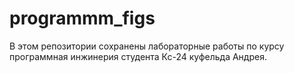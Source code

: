 # programmm_figs
В этом репозитории сохранены лабораторные работы по курсу программная инжинерия студента Кс-24 куфельда Андрея.
